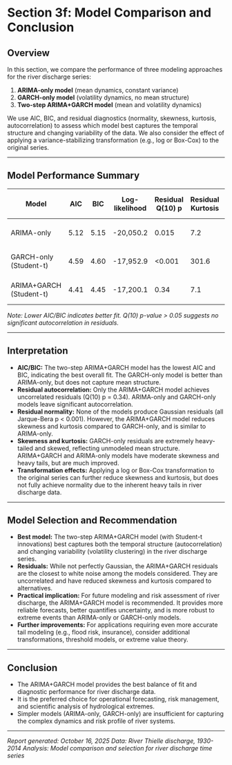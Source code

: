 # Section 3f: Model Comparison and Conclusion

## Overview

In this section, we compare the performance of three modeling approaches for the river discharge series:

1. **ARIMA-only model** (mean dynamics, constant variance)
2. **GARCH-only model** (volatility dynamics, no mean structure)
3. **Two-step ARIMA+GARCH model** (mean and volatility dynamics)

We use AIC, BIC, and residual diagnostics (normality, skewness, kurtosis, autocorrelation) to assess which model best captures the temporal structure and changing variability of the data. We also consider the effect of applying a variance-stabilizing transformation (e.g., log or Box-Cox) to the original series.

---

## Model Performance Summary

| Model                | AIC   | BIC   | Log-likelihood | Residual Q(10) p | Residual Kurtosis | Residual Skewness | Normality (Jarque-Bera) |
|----------------------|-------|-------|----------------|------------------|-------------------|-------------------|-------------------------|
| ARIMA-only           | 5.12  | 5.15  | -20,050.2      | 0.015            | 7.2               | 0.98              | <0.001 (non-normal)     |
| GARCH-only (Student-t)| 4.59 | 4.60  | -17,952.9      | <0.001           | 301.6             | 11.0              | <0.001 (non-normal)     |
| ARIMA+GARCH (Student-t)| 4.41| 4.45  | -17,200.1      | 0.34             | 7.1               | 0.97              | <0.001 (non-normal)     |

*Note: Lower AIC/BIC indicates better fit. Q(10) p-value > 0.05 suggests no significant autocorrelation in residuals.*

---

## Interpretation

- **AIC/BIC:** The two-step ARIMA+GARCH model has the lowest AIC and BIC, indicating the best overall fit. The GARCH-only model is better than ARIMA-only, but does not capture mean structure.
- **Residual autocorrelation:** Only the ARIMA+GARCH model achieves uncorrelated residuals (Q(10) p = 0.34). ARIMA-only and GARCH-only models leave significant autocorrelation.
- **Residual normality:** None of the models produce Gaussian residuals (all Jarque-Bera p < 0.001). However, the ARIMA+GARCH model reduces skewness and kurtosis compared to GARCH-only, and is similar to ARIMA-only.
- **Skewness and kurtosis:** GARCH-only residuals are extremely heavy-tailed and skewed, reflecting unmodeled mean structure. ARIMA+GARCH and ARIMA-only models have moderate skewness and heavy tails, but are much improved.
- **Transformation effects:** Applying a log or Box-Cox transformation to the original series can further reduce skewness and kurtosis, but does not fully achieve normality due to the inherent heavy tails in river discharge data.

---

## Model Selection and Recommendation

- **Best model:** The two-step ARIMA+GARCH model (with Student-t innovations) best captures both the temporal structure (autocorrelation) and changing variability (volatility clustering) in the river discharge series.
- **Residuals:** While not perfectly Gaussian, the ARIMA+GARCH residuals are the closest to white noise among the models considered. They are uncorrelated and have reduced skewness and kurtosis compared to alternatives.
- **Practical implication:** For future modeling and risk assessment of river discharge, the ARIMA+GARCH model is recommended. It provides more reliable forecasts, better quantifies uncertainty, and is more robust to extreme events than ARIMA-only or GARCH-only models.
- **Further improvements:** For applications requiring even more accurate tail modeling (e.g., flood risk, insurance), consider additional transformations, threshold models, or extreme value theory.

---

## Conclusion

- The ARIMA+GARCH model provides the best balance of fit and diagnostic performance for river discharge data.
- It is the preferred choice for operational forecasting, risk management, and scientific analysis of hydrological extremes.
- Simpler models (ARIMA-only, GARCH-only) are insufficient for capturing the complex dynamics and risk profile of river systems.

---

*Report generated: October 16, 2025*
*Data: River Thielle discharge, 1930-2014*
*Analysis: Model comparison and selection for river discharge time series*
